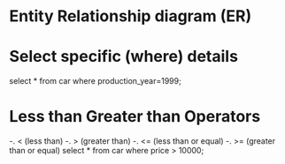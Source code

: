 # Entity Relationship diagram (ER)


# Select specific (where) details
select * from car where production_year=1999;

# Less than Greater than Operators
 -. < (less than)
 -. > (greater than)
 -. <= (less than or equal)
 -. >= (greater than or equal)
select * from car where price > 10000;

#